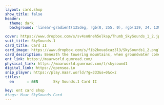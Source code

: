 ```yaml
---
layout: card.shop
show_title: false
header:
  theme: dark
  background: 'linear-gradient(135deg, rgb(0, 255, 0), rgb(139, 34, 139, .1))'

cover: https://www.dropbox.com/s/sv4sn8neh5elkap/Thumb_SkySounds_1_2.jpg?raw=1
suit_title: SkySounds.1
card_title: Card II
card_image: https://www.dropbox.com/s/fib2koua6caz3l3/SkySounds1_2.png?raw=1
card_description: Beneath the towering mountains, when groundwater comes into contact with magma, it creates a unique and powerful force of nature. The energy released by the interaction of the water and the molten rock creates a phreatomagmatic eruption, resulting in the formation of a Maar, a type of volcanic crater. These craters are shallow, circular and filled with a tranquil lake, surrounded by a variety of colors. The Maar not only shapes the planet's geology but also influences the climate and water cycle, providing water for the diverse array of life forms that flourish on the planet.
ent_link: https://maarworld.gumroad.com/
physical_link: https://maarworld.gumroad.com/l/skysound1
digital_link: https://opensea.io
snip_player: https://play.maar.world/?g=333&s=0&c=2
titles:
  en      : &EN       Sky Sounds.1 Card II

key: ent card shop
#tags: Maar SkySounds Card
---
```

